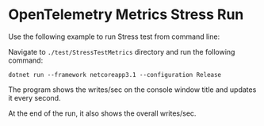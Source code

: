 # OpenTelemetry Metrics Stress Run

Use the following example to run Stress test from command line:

Navigate to `./test/StressTestMetrics` directory and run the following command:

`dotnet run --framework netcoreapp3.1 --configuration Release`

The program shows the writes/sec on the console window title
and updates it every second.

At the end of the run, it also shows the overall writes/sec.
